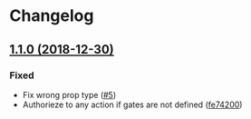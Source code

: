# Changelog

## [1.1.0 (2018-12-30)](https://github.com/dmitrybubyakin/nova-medialibrary-field/compare/1.0.1..1.1.0)

### Fixed
- Fix wrong prop type ([#5](https://github.com/dmitrybubyakin/nova-medialibrary-field/pull/5))
- Authorieze to any action if gates are not defined ([fe74200](https://github.com/dmitrybubyakin/nova-medialibrary-field/commit/fe74200))
